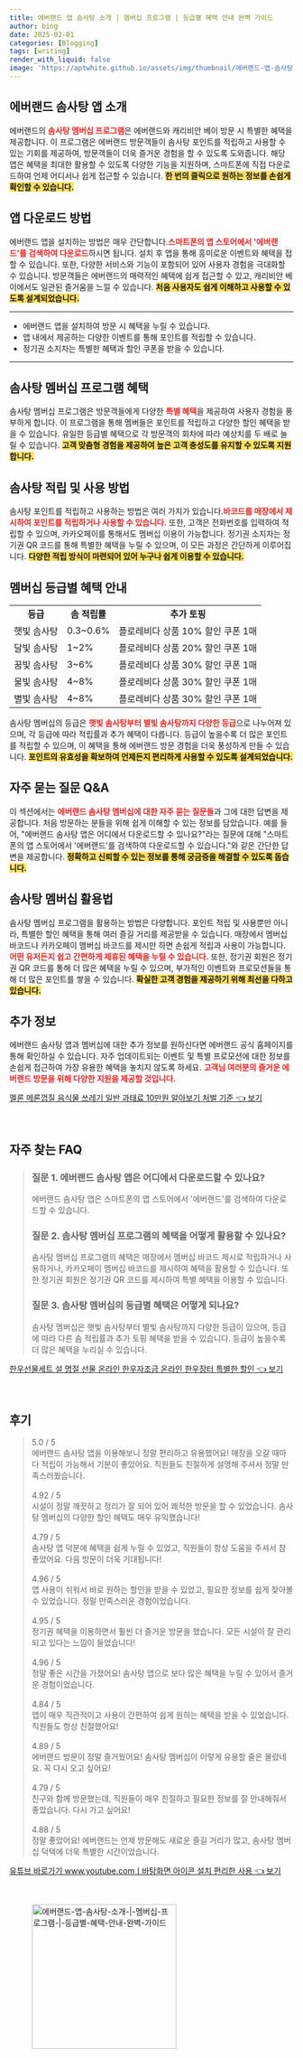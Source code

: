 ```yaml
---
title: 에버랜드 앱 솜사탕 소개 | 멤버십 프로그램 | 등급별 혜택 안내 완벽 가이드
author: bing
date: 2025-02-01
categories: [Blogging]
tags: [writing]
render_with_liquid: false
image: 'https://aptwhite.github.io/assets/img/thumbnail/에버랜드-앱-솜사탕-소개-|-멤버십-프로그램-|-등급별-혜택-안내-완벽-가이드.webp'
---
```



<h2 id='에버랜드_솜사탕_앱_소개'>에버랜드 솜사탕 앱 소개</h2>

<p>에버랜드의 <b><span style="color: #ee2323;">솜사탕 멤버십 프로그램</span></b>은 에버랜드와 캐리비안 베이 방문 시 특별한 혜택을 제공합니다. 이 프로그램은 에버랜드 방문객들이 솜사탕 포인트를 적립하고 사용할 수 있는 기회를 제공하여, 방문객들이 더욱 즐거운 경험을 할 수 있도록 도와줍니다. 해당 앱은 혜택을 최대한 활용할 수 있도록 다양한 기능을 지원하며, 스마트폰에 직접 다운로드하여 언제 어디서나 쉽게 접근할 수 있습니다. <b><span style="background-color: #ffe066;">한 번의 클릭으로 원하는 정보를 손쉽게 확인할 수 있습니다.</span></b></p>

<h2 id='앱_다운로드_방법'>앱 다운로드 방법</h2>

<p>에버랜드 앱을 설치하는 방법은 매우 간단합니다.<b><span style="color: #ee2323;">스마트폰의 앱 스토어에서 '에버랜드'를 검색하여 다운로드</span></b>하시면 됩니다. 설치 후 앱을 통해 흥미로운 이벤트와 혜택을 접할 수 있습니다. 또한, 다양한 서비스와 기능이 포함되어 있어 사용자 경험을 극대화할 수 있습니다. 방문객들은 에버랜드의 매력적인 혜택에 쉽게 접근할 수 있고, 캐리비안 베이에서도 일관된 즐거움을 느낄 수 있습니다. <b><span style="background-color: #ffe066;">처음 사용자도 쉽게 이해하고 사용할 수 있도록 설계되었습니다.</span></b></p>

<hr />

<ul>
    <li>에버랜드 앱을 설치하여 방문 시 혜택을 누릴 수 있습니다.</li>
    <li>앱 내에서 제공하는 다양한 이벤트를 통해 포인트를 적립할 수 있습니다.</li>
    <li>정기권 소지자는 특별한 혜택과 할인 쿠폰을 받을 수 있습니다.</li>
</ul>

<hr />

<h2 id='솜사탕_멤버십_프로그램_혜택'>솜사탕 멤버십 프로그램 혜택</h2>

<p>솜사탕 멤버십 프로그램은 방문객들에게 다양한 <b><span style="color: #ee2323;">특별 혜택</span></b>을 제공하여 사용자 경험을 풍부하게 합니다. 이 프로그램을 통해 멤버들은 포인트를 적립하고 다양한 할인 혜택을 받을 수 있습니다. 유일한 등급별 혜택으로 각 방문객의 회차에 따라 예상치를 두 배로 늘릴 수 있습니다. <b><span style="background-color: #ffe066;">고객 맞춤형 경험을 제공하여 높은 고객 충성도를 유지할 수 있도록 지원합니다.</span></b></p>

<h2 id='솜사탕_적립_및_사용_방법'>솜사탕 적립 및 사용 방법</h2>

<p>솜사탕 포인트를 적립하고 사용하는 방법은 여러 가지가 있습니다.<b><span style="color: #ee2323;">바코드를 매장에서 제시하여 포인트를 적립하거나 사용할 수 있습니다.</span></b> 또한, 고객은 전화번호를 입력하여 적립할 수 있으며, 카카오페이를 통해서도 멤버십 이용이 가능합니다. 정기권 소지자는 정기권 QR 코드를 통해 특별한 혜택을 누릴 수 있으며, 이 모든 과정은 간단하게 이루어집니다. <b><span style="background-color: #ffe066;">다양한 적립 방식이 마련되어 있어 누구나 쉽게 이용할 수 있습니다.</span></b></p>

<h2 id='멤버십_등급별_혜택_안내'>멤버십 등급별 혜택 안내</h2>

<table>
    <tr>
        <td style="text-align: center; height: 17px;"><b>등급</b></td>
        <td style="text-align: center; height: 17px;"><b>솜 적립률</b></td>
        <td style="text-align: center; height: 17px;"><b>추가 토핑</b></td>
    </tr>
    <tr>
        <td>햇빛 솜사탕</td>
        <td>0.3~0.6%</td>
        <td>플로레비다 상품 10% 할인 쿠폰 1매</td>
    </tr>
    <tr>
        <td>달빛 솜사탕</td>
        <td>1~2%</td>
        <td>플로레비다 상품 20% 할인 쿠폰 1매</td>
    </tr>
    <tr>
        <td>꿈빛 솜사탕</td>
        <td>3~6%</td>
        <td>플로레비다 상품 30% 할인 쿠폰 1매</td>
    </tr>
    <tr>
        <td>물빛 솜사탕</td>
        <td>4~8%</td>
        <td>플로레비다 상품 30% 할인 쿠폰 1매</td>
    </tr>
    <tr>
        <td>별빛 솜사탕</td>
        <td>4~8%</td>
        <td>플로레비다 상품 30% 할인 쿠폰 1매</td>
    </tr>
</table>

<p>솜사탕 멤버십의 등급은 <b><span style="color: #ee2323;">햇빛 솜사탕부터 별빛 솜사탕까지 다양한 등급</span></b>으로 나누어져 있으며, 각 등급에 따라 적립률과 추가 혜택이 다릅니다. 등급이 높을수록 더 많은 포인트를 적립할 수 있으며, 이 혜택을 통해 에버랜드 방문 경험을 더욱 풍성하게 만들 수 있습니다. <b><span style="background-color: #ffe066;">포인트의 유효성을 확보하여 언제든지 편리하게 사용할 수 있도록 설계되었습니다.</span></b></p>

<h2 id='자주_묻는_질문_QNA'>자주 묻는 질문 Q&A</h2>

<p>이 섹션에서는 <b><span style="color: #ee2323;">에버랜드 솜사탕 멤버십에 대한 자주 묻는 질문들</span></b>과 그에 대한 답변을 제공합니다. 처음 방문하는 분들을 위해 쉽게 이해할 수 있는 정보를 담았습니다. 예를 들어, "에버랜드 솜사탕 앱은 어디에서 다운로드할 수 있나요?"라는 질문에 대해 "스마트폰의 앱 스토어에서 '에버랜드'를 검색하여 다운로드할 수 있습니다."와 같은 간단한 답변을 제공합니다. <b><span style="background-color: #ffe066;">정확하고 신뢰할 수 있는 정보를 통해 궁금증을 해결할 수 있도록 돕습니다.</span></b></p>

<h2 id='솜사탕_멤버십_활용법'>솜사탕 멤버십 활용법</h2>

<p>솜사탕 멤버십 프로그램을 활용하는 방법은 다양합니다. 포인트 적립 및 사용뿐만 아니라, 특별한 할인 혜택을 통해 여러 즐길 거리를 제공받을 수 있습니다. 매장에서 멤버십 바코드나 카카오페이 멤버십 바코드를 제시만 하면 손쉽게 적립과 사용이 가능합니다. <b><span style="color: #ee2323;">어떤 유저든지 쉽고 간편하게 제휴된 혜택을 누릴 수 있습니다.</span></b> 또한, 정기권 회원은 정기권 QR 코드를 통해 더 많은 혜택을 누릴 수 있으며, 부가적인 이벤트와 프로모션들을 통해 더 많은 포인트를 쌓을 수 있습니다. <b><span style="background-color: #ffe066;">확실한 고객 경험을 제공하기 위해 최선을 다하고 있습니다.</span></b></p>

<h2 id='추가_정보'>추가 정보</h2>

<p>에버랜드 솜사탕 앱과 멤버십에 대한 추가 정보를 원하신다면 에버랜드 공식 홈페이지를 통해 확인하실 수 있습니다. 자주 업데이트되는 이벤트 및 특별 프로모션에 대한 정보를 손쉽게 접근하여 가장 유용한 혜택을 놓치지 않도록 하세요. <b><span style="color: #ee2323;">고객님 여러분의 즐거운 에버랜드 방문을 위해 다양한 지원을 제공할 것입니다.</span></b></p>


<p><a class="click-button" title="멜론 메론껍질 음식물 쓰레기 일반 과태료 10만원 알아보기 처벌 기준" href="https://aptwhite.github.io/posts/%EB%A9%9C%EB%A1%A0-%EB%A9%94%EB%A1%A0%EA%BB%8D%EC%A7%88-%EC%9D%8C%EC%8B%9D%EB%AC%BC-%EC%93%B0%EB%A0%88%EA%B8%B0-%EC%9D%BC%EB%B0%98-%EA%B3%BC%ED%83%9C%EB%A3%8C-10%EB%A7%8C%EC%9B%90-%EC%95%8C%EC%95%84%EB%B3%B4%EA%B8%B0-%EC%B2%98%EB%B2%8C-%EA%B8%B0%EC%A4%80/" rel="dofollow">멜론 메론껍질 음식물 쓰레기 일반 과태료 10만원 알아보기 처벌 기준 👈 보기</a></p><br>
<h2 id='자주_찾는_FAQ'>자주 찾는 FAQ</h2>
<div itemscope="" itemtype="https://schema.org/FAQPage">
<blockquote>
<div itemscope="" itemprop="mainEntity" itemtype="https://schema.org/Question">
<h3 itemprop="name">질문 1. 에버랜드 솜사탕 앱은 어디에서 다운로드할 수 있나요?</h3>
<div itemscope="" itemprop="acceptedAnswer" itemtype="https://schema.org/Answer">
<span itemprop="text">
<p>에버랜드 솜사탕 앱은 스마트폰의 앱 스토어에서 '에버랜드'를 검색하여 다운로드할 수 있습니다.</p>
</span>
</div>
</div>
<div itemscope="" itemprop="mainEntity" itemtype="https://schema.org/Question">
<h3 itemprop="name">질문 2. 솜사탕 멤버십 프로그램의 혜택을 어떻게 활용할 수 있나요?</h3>
<div itemscope="" itemprop="acceptedAnswer" itemtype="https://schema.org/Answer">
<span itemprop="text">
<p>솜사탕 멤버십 프로그램의 혜택은 매장에서 멤버십 바코드 제시로 적립하거나 사용하거나, 카카오페이 멤버십 바코드를 제시하여 혜택을 활용할 수 있습니다. 또한 정기권 회원은 정기권 QR 코드를 제시하여 특별 혜택을 이용할 수 있습니다.</p>
</span>
</div>
</div>
<div itemscope="" itemprop="mainEntity" itemtype="https://schema.org/Question">
<h3 itemprop="name">질문 3. 솜사탕 멤버십의 등급별 혜택은 어떻게 되나요?</h3>
<div itemscope="" itemprop="acceptedAnswer" itemtype="https://schema.org/Answer">
<span itemprop="text">
<p>솜사탕 멤버십은 햇빛 솜사탕부터 별빛 솜사탕까지 다양한 등급이 있으며, 등급에 따라 다른 솜 적립률과 추가 토핑 혜택을 받을 수 있습니다. 등급이 높을수록 더 많은 혜택을 누리실 수 있습니다.</p>
</span>
</div>
</div>
</blockquote>
</div>
<p><a class="click-button" title="한우선물세트 설 명절 선물 온라인 한우자조금 온라인 한우장터 특별한 할인" href="https://aptwhite.github.io/posts/%ED%95%9C%EC%9A%B0%EC%84%A0%EB%AC%BC%EC%84%B8%ED%8A%B8-%EC%84%A4-%EB%AA%85%EC%A0%88-%EC%84%A0%EB%AC%BC-%EC%98%A8%EB%9D%BC%EC%9D%B8-%ED%95%9C%EC%9A%B0%EC%9E%90%EC%A1%B0%EA%B8%88-%EC%98%A8%EB%9D%BC%EC%9D%B8-%ED%95%9C%EC%9A%B0%EC%9E%A5%ED%84%B0-%ED%8A%B9%EB%B3%84%ED%95%9C-%ED%95%A0%EC%9D%B8/" rel="dofollow">한우선물세트 설 명절 선물 온라인 한우자조금 온라인 한우장터 특별한 할인 👈 보기</a></p><br>
<h2 id='후기'>후기</h2>
<div itemscope itemtype="https://schema.org/Product">
  <blockquote>
  <div itemprop="review" itemscope itemtype="https://schema.org/Review">
      <div itemprop="reviewRating" itemscope itemtype="https://schema.org/Rating"> <span itemprop="ratingValue">5.0</span> / <span itemprop="bestRating">5</span> </div>
      <span itemprop="reviewBody">에버랜드 솜사탕 앱을 이용해보니 정말 편리하고 유용했어요! 매장을 오갈 때마다 적립이 가능해서 기분이 좋았어요. 직원들도 친절하게 설명해 주셔서 정말 만족스러웠습니다.</span>
  </div>
  <br>
  <div itemprop="review" itemscope itemtype="https://schema.org/Review">
      <div itemprop="reviewRating" itemscope itemtype="https://schema.org/Rating"> <span itemprop="ratingValue">4.92</span> / <span itemprop="bestRating">5</span> </div>
      <span itemprop="reviewBody">시설이 정말 깨끗하고 정리가 잘 되어 있어 쾌적한 방문을 할 수 있었습니다. 솜사탕 멤버십의 다양한 할인 혜택도 매우 유익했습니다!</span>
  </div>
  <br>
  <div itemprop="review" itemscope itemtype="https://schema.org/Review">
      <div itemprop="reviewRating" itemscope itemtype="https://schema.org/Rating"> <span itemprop="ratingValue">4.79</span> / <span itemprop="bestRating">5</span> </div>
      <span itemprop="reviewBody">솜사탕 앱 덕분에 혜택을 쉽게 누릴 수 있었고, 직원들이 항상 도움을 주셔서 참 좋았어요. 다음 방문이 더욱 기대됩니다!</span>
  </div>
  <br>
  <div itemprop="review" itemscope itemtype="https://schema.org/Review">
      <div itemprop="reviewRating" itemscope itemtype="https://schema.org/Rating"> <span itemprop="ratingValue">4.96</span> / <span itemprop="bestRating">5</span> </div>
      <span itemprop="reviewBody">앱 사용이 쉬워서 바로 원하는 할인을 받을 수 있었고, 필요한 정보를 쉽게 찾아볼 수 있었습니다. 정말 만족스러운 경험이었습니다.</span>
  </div>
  <br>
  <div itemprop="review" itemscope itemtype="https://schema.org/Review">
      <div itemprop="reviewRating" itemscope itemtype="https://schema.org/Rating"> <span itemprop="ratingValue">4.95</span> / <span itemprop="bestRating">5</span> </div>
      <span itemprop="reviewBody">정기권 혜택을 이용하면서 훨씬 더 즐거운 방문을 했습니다. 모든 시설이 잘 관리되고 있다는 느낌이 들었습니다!</span>
  </div>
  <br>
  <div itemprop="review" itemscope itemtype="https://schema.org/Review">
      <div itemprop="reviewRating" itemscope itemtype="https://schema.org/Rating"> <span itemprop="ratingValue">4.96</span> / <span itemprop="bestRating">5</span> </div>
      <span itemprop="reviewBody">정말 좋은 시간을 가졌어요! 솜사탕 앱으로 보다 많은 혜택을 누릴 수 있어서 즐거운 경험이었습니다.</span>
  </div>
  <br>
  <div itemprop="review" itemscope itemtype="https://schema.org/Review">
      <div itemprop="reviewRating" itemscope itemtype="https://schema.org/Rating"> <span itemprop="ratingValue">4.84</span> / <span itemprop="bestRating">5</span> </div>
      <span itemprop="reviewBody">앱이 매우 직관적이고 사용이 간편하여 쉽게 원하는 혜택을 받을 수 있었습니다. 직원들도 항상 친절했어요!</span>
  </div>
  <br>
  <div itemprop="review" itemscope itemtype="https://schema.org/Review">
      <div itemprop="reviewRating" itemscope itemtype="https://schema.org/Rating"> <span itemprop="ratingValue">4.89</span> / <span itemprop="bestRating">5</span> </div>
      <span itemprop="reviewBody">에버랜드 방문이 정말 즐거웠어요! 솜사탕 멤버십이 이렇게 유용할 줄은 몰랐네요. 꼭 다시 오고 싶어요!</span>
  </div>
  <br>
  <div itemprop="review" itemscope itemtype="https://schema.org/Review">
      <div itemprop="reviewRating" itemscope itemtype="https://schema.org/Rating"> <span itemprop="ratingValue">4.79</span> / <span itemprop="bestRating">5</span> </div>
      <span itemprop="reviewBody">친구와 함께 방문했는데, 직원들이 매우 친절하고 필요한 정보를 잘 안내해줘서 좋았습니다. 다시 가고 싶어요!</span>
  </div>
  <br>
  <div itemprop="review" itemscope itemtype="https://schema.org/Review">
      <div itemprop="reviewRating" itemscope itemtype="https://schema.org/Rating"> <span itemprop="ratingValue">4.88</span> / <span itemprop="bestRating">5</span> </div>
      <span itemprop="reviewBody">정말 좋았어요! 에버랜드는 언제 방문해도 새로운 즐길 거리가 많고, 솜사탕 멤버십 덕택에 더욱 특별한 시간이었습니다.</span>
  </div>
  </blockquote>
</div>
<p><a class="click-button" title="유튜브 바로가기 www.youtube.comㅣ바탕화면 아이콘 설치 편리한 사용" href="https://aptwhite.github.io/posts/%EC%9C%A0%ED%8A%9C%EB%B8%8C-%EB%B0%94%EB%A1%9C%EA%B0%80%EA%B8%B0-www.youtube.com%E3%85%A3%EB%B0%94%ED%83%95%ED%99%94%EB%A9%B4-%EC%95%84%EC%9D%B4%EC%BD%98-%EC%84%A4%EC%B9%98-%ED%8E%B8%EB%A6%AC%ED%95%9C-%EC%82%AC%EC%9A%A9/" rel="dofollow">유튜브 바로가기 www.youtube.comㅣ바탕화면 아이콘 설치 편리한 사용 👈 보기</a></p><br>
<figure class="image"><img src="https://aptwhite.github.io/assets/img/thumbnail/에버랜드-앱-솜사탕-소개-|-멤버십-프로그램-|-등급별-혜택-안내-완벽-가이드.webp" alt="에버랜드-앱-솜사탕-소개-|-멤버십-프로그램-|-등급별-혜택-안내-완벽-가이드" width="256" height="256"></figure>